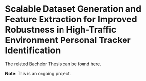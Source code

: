 # Scalable Dataset Generation and Feature Extraction for Improved Robustness in High-Traffic Environment Personal Tracker Identification

The related Bachelor Thesis can be found [here](https://github.com/stsaxe/Bachelor-Thesis-Stefan-Richard-Saxer).

**Note**: This is an ongoing project.

